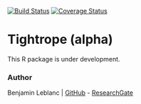 [![Build Status](https://travis-ci.com/benja0x40/Tightrope.svg?token=pShgRyyyZbvkbZAsmdMo&branch=master)](https://travis-ci.com/benja0x40/Tightrope)
[![Coverage Status](https://codecov.io/gh/benja0x40/Tightrope/branch/master/graph/badge.svg)](https://codecov.io/gh/benja0x40/Tightrope)

Tightrope (alpha)
================================================================================

This R package is under development.

### Author

Benjamin Leblanc |
[GitHub](https://github.com/benja0x40) -
[ResearchGate](https://www.researchgate.net/profile/Benjamin_Leblanc)
